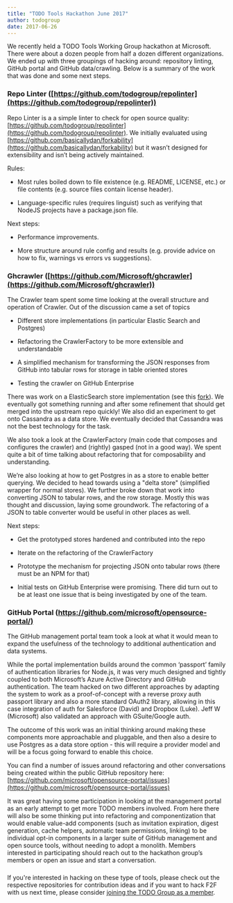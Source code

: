 ```yaml
---
title: "TODO Tools Hackathon June 2017"
author: todogroup
date: 2017-06-26
---
```


We recently held a TODO Tools Working Group hackathon at Microsoft. There were about a dozen people from half a dozen different organizations. We ended up with three groupings of hacking around: repository linting, GitHub portal and GitHub data/crawling. Below is a summary of the work that was done and some next steps.

### Repo Linter ([https://github.com/todogroup/repolinter](https://github.com/todogroup/repolinter))

Repo Linter is a a simple linter to check for open source quality: [https://github.com/todogroup/repolinter](https://github.com/todogroup/repolinter). We initially evaluated using [https://github.com/basicallydan/forkability](https://github.com/basicallydan/forkability) but it wasn’t designed for extensibility and isn’t being actively maintained.

Rules:

* Most rules boiled down to file existence (e.g. README, LICENSE, etc.) or file contents (e.g. source files contain license header).

* Language-specific rules (requires linguist) such as verifying that NodeJS projects have a package.json file.

Next steps:

* Performance improvements.

* More structure around rule config and results (e.g. provide advice on how to fix, warnings vs errors vs suggestions).

### Ghcrawler ([https://github.com/Microsoft/ghcrawler](https://github.com/Microsoft/ghcrawler))

The Crawler team spent some time looking at the overall structure and operation of Crawler.  Out of the discussion came a set of topics

* Different store implementations (in particular Elastic Search and Postgres)

* Refactoring the CrawlerFactory to be more extensible and understandable

* A simplified mechanism for transforming the JSON responses from GitHub into tabular rows for storage in table oriented stores

* Testing the crawler on GitHub Enterprise

There was work on a ElasticSearch store implementation (see this [fork](https://github.com/craigez/ghcrawler)). We eventually got something running and after some refinement that should get merged into the upstream repo quickly! We also did an experiment to get onto Cassandra as a data store.  We eventually decided that Cassandra was not the best technology for the task.

We also took a look at the CrawlerFactory (main code that composes and configures the crawler) and (rightly) gasped (not in a good way).  We spent quite a bit of time talking about refactoring that for composability and understanding.

We’re also looking at how to get Postgres in as a store to enable better querying.  We decided to head towards using a "delta store" (simplified wrapper for normal stores).  We further broke down that work into converting JSON to tabular rows, and the row storage.  Mostly this was thought and discussion, laying some groundwork.  The refactoring of a JSON to table converter would be useful in other places as well.

Next steps:

* Get the prototyped stores hardened and contributed into the repo

* Iterate on the refactoring of the CrawlerFactory

* Prototype the mechanism for projecting JSON onto tabular rows (there must be an NPM for that)

* Initial tests on GitHub Enterprise were promising.  There did turn out to be at least one issue that is being investigated by one of the team.

### GitHub Portal ([https://github.com/microsoft/opensource-portal/)](https://github.com/microsoft/opensource-portal/)

The GitHub management portal team took a look at what it would mean to expand the usefulness of the technology to additional authentication and data systems.

While the portal implementation builds around the common ‘passport’ family of authentication libraries for Node.js, it was very much designed and tightly coupled to both Microsoft’s Azure Active Directory and GitHub authentication. The team hacked on two different approaches by adapting the system to work as a proof-of-concept with a reverse proxy auth passport library and also a more standard OAuth2 library, allowing in this case integration of auth for Salesforce (David) and Dropbox (Luke). Jeff W (Microsoft) also validated an approach with GSuite/Google auth.

The outcome of this work was an initial thinking around making these components more approachable and pluggable, and then also a desire to use Postgres as a data store option - this will require a provider model and will be a focus going forward to enable this choice.

You can find a number of issues around refactoring and other conversations being created within the public GitHub repository here: [https://github.com/microsoft/opensource-portal/issues](https://github.com/microsoft/opensource-portal/issues)

It was great having some participation in looking at the management portal as an early attempt to get more TODO members involved. From here there will also be some thinking put into refactoring and componentization that would enable value-add components (such as invitation expiration, digest generation, cache helpers, automatic team permissions, linking) to be individual opt-in components in a larger suite of GitHub management and open source tools, without needing to adopt a monolith. Members interested in participating should reach out to the hackathon group’s members or open an issue and start a conversation.

###

If you're interested in hacking on these type of tools, please check out the respective repositories for contribution ideas and if you want to hack F2F with us next time, please consider [joining the TODO Group as a member](mailto:info@todogroup.org).
